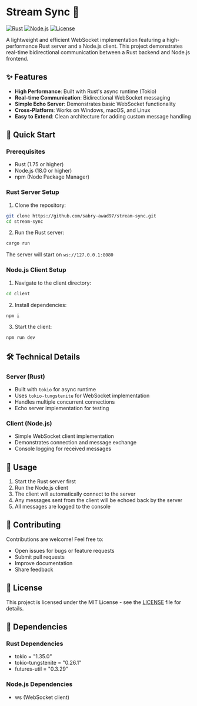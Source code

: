 # Stream Sync 🔄

[![Rust](https://img.shields.io/badge/Rust-1.75+-orange.svg)](https://www.rust-lang.org)
[![Node.js](https://img.shields.io/badge/Node.js-18.0+-green.svg)](https://nodejs.org)
[![License](https://img.shields.io/badge/license-MIT-blue.svg)](LICENSE)

A lightweight and efficient WebSocket implementation featuring a high-performance Rust server and a Node.js client. This project demonstrates real-time bidirectional communication between a Rust backend and Node.js frontend.

## ✨ Features

- **High Performance**: Built with Rust's async runtime (Tokio)
- **Real-time Communication**: Bidirectional WebSocket messaging
- **Simple Echo Server**: Demonstrates basic WebSocket functionality
- **Cross-Platform**: Works on Windows, macOS, and Linux
- **Easy to Extend**: Clean architecture for adding custom message handling

## 🚀 Quick Start

### Prerequisites

- Rust (1.75 or higher)
- Node.js (18.0 or higher)
- npm (Node Package Manager)

### Rust Server Setup

1. Clone the repository:
```bash
git clone https://github.com/sabry-awad97/stream-sync.git
cd stream-sync
```

2. Run the Rust server:
```bash
cargo run
```

The server will start on `ws://127.0.0.1:8080`

### Node.js Client Setup

1. Navigate to the client directory:
```bash
cd client
```

2. Install dependencies:
```bash
npm i
```

3. Start the client:
```bash
npm run dev
```

## 🛠️ Technical Details

### Server (Rust)
- Built with `tokio` for async runtime
- Uses `tokio-tungstenite` for WebSocket implementation
- Handles multiple concurrent connections
- Echo server implementation for testing

### Client (Node.js)
- Simple WebSocket client implementation
- Demonstrates connection and message exchange
- Console logging for received messages

## 📝 Usage

1. Start the Rust server first
2. Run the Node.js client
3. The client will automatically connect to the server
4. Any messages sent from the client will be echoed back by the server
5. All messages are logged to the console

## 🤝 Contributing

Contributions are welcome! Feel free to:
- Open issues for bugs or feature requests
- Submit pull requests
- Improve documentation
- Share feedback

## 📜 License

This project is licensed under the MIT License - see the [LICENSE](LICENSE) file for details.

## 🔗 Dependencies

### Rust Dependencies
- tokio = "1.35.0"
- tokio-tungstenite = "0.26.1"
- futures-util = "0.3.29"

### Node.js Dependencies
- ws (WebSocket client)
